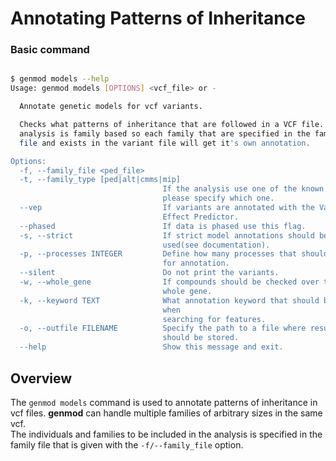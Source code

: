# Annotating Patterns of Inheritance #


### Basic command ###



```bash

$ genmod models --help
Usage: genmod models [OPTIONS] <vcf_file> or -

  Annotate genetic models for vcf variants.

  Checks what patterns of inheritance that are followed in a VCF file. The
  analysis is family based so each family that are specified in the family
  file and exists in the variant file will get it's own annotation.

Options:
  -f, --family_file <ped_file>
  -t, --family_type [ped|alt|cmms|mip]
                                  If the analysis use one of the known setups,
                                  please specify which one.
  --vep                           If variants are annotated with the Variant
                                  Effect Predictor.
  --phased                        If data is phased use this flag.
  -s, --strict                    If strict model annotations should be
                                  used(see documentation).
  -p, --processes INTEGER         Define how many processes that should be use
                                  for annotation.
  --silent                        Do not print the variants.
  -w, --whole_gene                If compounds should be checked over the
                                  whole gene.
  -k, --keyword TEXT              What annotation keyword that should be used
                                  when
                                  searching for features.
  -o, --outfile FILENAME          Specify the path to a file where results
                                  should be stored.
  --help                          Show this message and exit.

```

## Overview ##

The ``genmod models`` command is used to annotate patterns of inheritance in vcf files. 
**genmod** can handle multiple families of arbitrary sizes in the same vcf.  
The individuals and families to be included in the analysis is specified in 
the family file that is given with the ``-f/--family_file`` option.
 